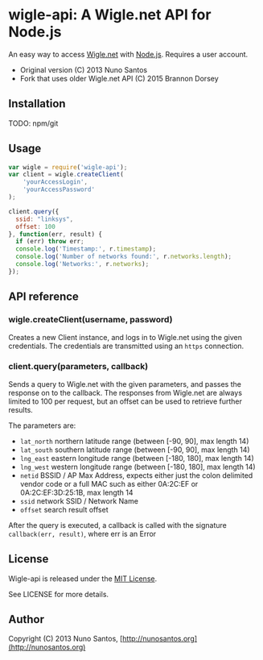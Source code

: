 
# wigle-api: A Wigle.net API for Node.js

An easy way to access [Wigle.net](http://wigle.net) with [Node.js](http://nodejs.org). Requires a user account.

- Original version (C) 2013 Nuno Santos
- Fork that uses older Wigle.net API (C) 2015 Brannon Dorsey


## Installation

TODO: npm/git

## Usage

```javascript
var wigle = require('wigle-api');
var client = wigle.createClient(
    'yourAccessLogin',
    'yourAccessPassword'
);

client.query({
  ssid: "linksys",
  offset: 100
}, function(err, result) {
  if (err) throw err;
  console.log('Timestamp:', r.timestamp);
  console.log('Number of networks found:', r.networks.length);
  console.log('Networks:', r.networks);
});
```

## API reference

### wigle.createClient(username, password)

Creates a new Client instance, and logs in to Wigle.net using the given credentials. The credentials are transmitted using an `https` connection.

### client.query(parameters, callback)

Sends a query to Wigle.net with the given parameters, and passes the response on to the callback. The responses from Wigle.net are always limited to 100 per request, but an offset can be used to retrieve further results.

The parameters are:
 * `lat_north` northern latitude range (between [-90, 90], max length 14)
 * `lat_south` southern latitude range (between [-90, 90], max length 14)
 * `lng_east` eastern longitude range (between [-180, 180], max length 14)
 * `lng_west` western longitude range (between [-180, 180], max length 14)
 * `netid` BSSID / AP Max Address, expects either just the colon delimited vendor code or a full MAC such as either 0A:2C:EF or 0A:2C:EF:3D:25:1B, max length 14
 * `ssid` network SSID / Network Name
 * `offset` search result offset

After the query is executed, a callback is called with the signature `callback(err, result)`, where err is an Error

## License

Wigle-api is released under the [MIT License](http://opensource.org/licenses/MIT).

See LICENSE for more details.

## Author

Copyright (C) 2013 Nuno Santos, [http://nunosantos.org](http://nunosantos.org)